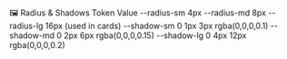 🖼️ Radius & Shadows
Token	Value
--radius-sm	4px
--radius-md	8px
--radius-lg	16px (used in cards)
--shadow-sm	0 1px 3px rgba(0,0,0,0.1)
--shadow-md	0 2px 6px rgba(0,0,0,0.15)
--shadow-lg	0 4px 12px rgba(0,0,0,0.2)
